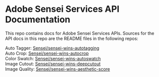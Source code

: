 # Adobe Sensei Services API Documentation

This repo contains docs for Adobe Sensei Services APIs. Sources for the API docs in this repo are the README files in the following repos:

Auto Tagger: [Sensei/sensei-wins-autotagging](https://git.corp.adobe.com/Sensei/sensei-wins-autotagging)  
Auto Crop: [Sensei/sensei-wins-autocrop](https://git.corp.adobe.com/Sensei/sensei-wins-autocrop)  
Color Swatch: [Sensei/sensei-wins-autoswatch](https://git.corp.adobe.com/Sensei/sensei-wins-autoswatch)  
Image Cutout: [Sensei/sensei-wins-deepcutout](https://git.corp.adobe.com/Sensei/sensei-wins-deepcutout)  
Image Quality: [Sensei/sensei-wins-aesthetic-score](https://git.corp.adobe.com/Sensei/sensei-wins-aesthetic-score)  